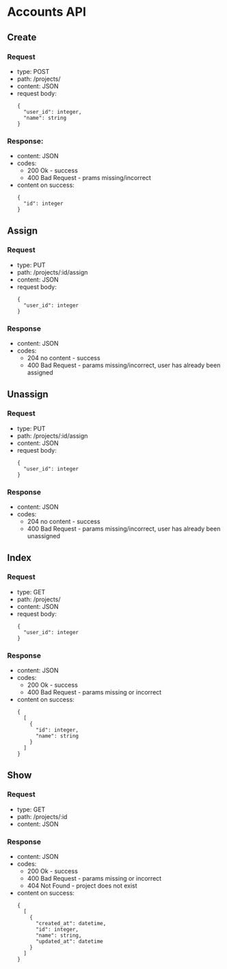 # Accounts API

## Create
### Request
- type: POST
- path: /projects/
- content: JSON
- request body:
  ```
  {
    "user_id": integer,
    "name": string
  }
  ```
  
### Response:
- content: JSON
- codes:
  - 200 Ok - success
  - 400 Bad Request - prams missing/incorrect
- content on success:
  ```
  {
    "id": integer
  }
  ```
  
## Assign
### Request
- type: PUT
- path: /projects/:id/assign
- content: JSON
- request body:
  ```
  {
    "user_id": integer
  }
  ```
  
### Response
- content: JSON
- codes:
  - 204 no content - success
  - 400 Bad Request - params missing/incorrect, user has already been assigned
  
## Unassign
### Request
- type: PUT
- path: /projects/:id/assign
- content: JSON
- request body:
  ```
  {
    "user_id": integer
  }
  ```
### Response
- content: JSON
- codes:
  - 204 no content - success
  - 400 Bad Request - params missing/incorrect, user has already been unassigned
  
## Index
### Request
- type: GET
- path: /projects/
- content: JSON
- request body:
  ```
  {
    "user_id": integer
  }
  ```
  
### Response
- content: JSON
- codes:
  - 200 Ok - success
  - 400 Bad Request - params missing or incorrect
- content on success:
  ```
  {
    [
      {
        "id": integer,
        "name": string
      }
    ]
  }
  ```

## Show
### Request
- type: GET
- path: /projects/:id
- content: JSON
  
### Response
- content: JSON
- codes:
  - 200 Ok - success
  - 400 Bad Request - params missing or incorrect
  - 404 Not Found - project does not exist
- content on success:
  ```
  {
    [
      {
        "created_at": datetime,
        "id": integer,
        "name": string,
        "updated_at": datetime
      }
    ]
  }
  ```
